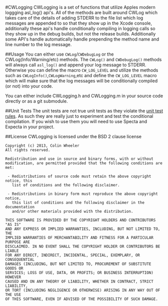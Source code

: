 #CWLogging
CWLogging is a set of functions that utilize Apples modern loggging asl_log() api's. All of the methods are built around CWLog which takes care of the details of adding STDERR to the file list which log messages are appended to so that they show up in the Xcode console, additionally these api's handle conditionally compiling in logging calls so they show up in the debug builds, but not the release builds. Additionally some API's handle automatically handle prepending the method name and line number to the log message. 

##Usage
You can either use `CWLog`/`CWDebugLog` or the CWLog(Info/Warning/etc) methods. The `CWLog()` and `CWDebugLog()` methods will always call `asl_log()` and append your log message to STDERR. Otherwise you can define the macro `CW_LOG_LEVEL` and utilize the methods such as `CWLogInfo()`,`CWLogWarning`,etc and define the `CW_LOG_LEVEL` macro which will make sure that the log messages will be conditionally compiled (or not) into your code.

You can either include CWLogging.h and CWLogging.m in your source code directly or as a git submodule. 

##Unit Tests
The unit tests are not true unit tests as they violate the [unit test rules](http://www.artima.com/weblogs/viewpost.jsp?thread=126923). As such they are really just to experiment and test the conditional compilation. If you wish to use them you will need to use Specta and Expecta in your project.

##License
CWLogging is licensed under the BSD 2 clause license

```
Copyright (c) 2013, Colin Wheeler
All rights reserved.

Redistribution and use in source and binary forms, with or without
modification, are permitted provided that the following conditions are met:

 - Redistributions of source code must retain the above copyright notice, this
   list of conditions and the following disclaimer.

 - Redistributions in binary form must reproduce the above copyright notice,
   this list of conditions and the following disclaimer in the documentation
   and/or other materials provided with the distribution.

THIS SOFTWARE IS PROVIDED BY THE COPYRIGHT HOLDERS AND CONTRIBUTORS "AS IS"
AND ANY EXPRESS OR IMPLIED WARRANTIES, INCLUDING, BUT NOT LIMITED TO, THE
IMPLIED WARRANTIES OF MERCHANTABILITY AND FITNESS FOR A PARTICULAR PURPOSE ARE
DISCLAIMED. IN NO EVENT SHALL THE COPYRIGHT HOLDER OR CONTRIBUTORS BE LIABLE
FOR ANY DIRECT, INDIRECT, INCIDENTAL, SPECIAL, EXEMPLARY, OR CONSEQUENTIAL
DAMAGES (INCLUDING, BUT NOT LIMITED TO, PROCUREMENT OF SUBSTITUTE GOODS OR
SERVICES; LOSS OF USE, DATA, OR PROFITS; OR BUSINESS INTERRUPTION) HOWEVER
CAUSED AND ON ANY THEORY OF LIABILITY, WHETHER IN CONTRACT, STRICT LIABILITY,
OR TORT (INCLUDING NEGLIGENCE OR OTHERWISE) ARISING IN ANY WAY OUT OF THE USE
OF THIS SOFTWARE, EVEN IF ADVISED OF THE POSSIBILITY OF SUCH DAMAGE.
```
